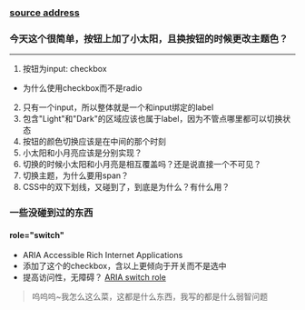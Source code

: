 ### [source address](https://codepen.io/jkantner/pen/eYygqJm)

### 今天这个很简单，按钮上加了小太阳，且换按钮的时候更改主题色？
___
1. 按钮为input: checkbox
  - 为什么使用checkbox而不是radio
2. 只有一个input，所以整体就是一个和input绑定的label
3. 包含"Light"和"Dark"的区域应该也属于label，因为不管点哪里都可以切换状态
4. 按钮的颜色切换应该是在中间的那个时刻
5. 小太阳和小月亮应该是分别实现？
6. 切换的时候小太阳和小月亮是相互覆盖吗？还是说直接一个不可见？
7. 切换主题，为什么要用span？
8. CSS中的双下划线，又碰到了，到底是为什么？有什么用？

### 一些没碰到过的东西
#### role="switch"
- ARIA Accessible Rich Internet Applications
- 添加了这个的checkbox，含以上更倾向于开关而不是选中
- 提高访问性，无障碍？
[ARIA switch role](https://developer.mozilla.org/en-US/docs/Web/Accessibility/ARIA/Roles/Switch_role)

> 呜呜呜~我怎么这么菜，这都是什么东西，我写的都是什么弱智问题
